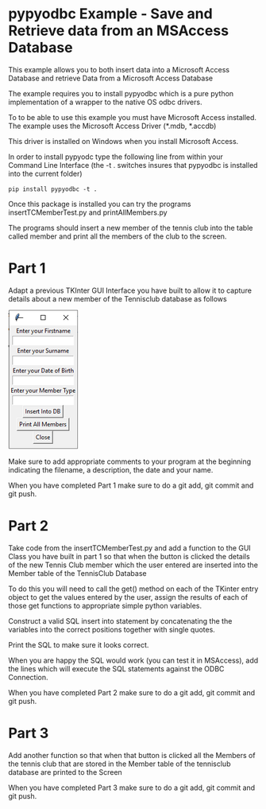 # pypyodbc Example - Save and Retrieve data from an MSAccess Database

This example allows you to both insert data into a Microsoft Access Database and retrieve Data from a Microsoft Access Database

The example requires you to install pypyodbc which is a pure python implementation of a wrapper to the native OS odbc drivers.

To to be able to use this example you must have Microsoft Access installed. The example uses the Microsoft Access Driver (*.mdb, *.accdb) 

This driver is installed on Windows when you install Microsoft Access.

In order to install pypyodc type the following line from within your Command Line Interface
(the -t . switches insures that pypyodbc is installed into the current folder)

```
pip install pypyodbc -t .
```

Once this package is installed you can try the programs insertTCMemberTest.py and printAllMembers.py

The programs should insert a new member of the tennis club into the table called member and print all the members of the club to the screen.

# Part 1

Adapt a previous TKInter GUI Interface you have built to allow it to capture details about a new member of the Tennisclub database as follows

![alt text](TennisGUI.png)

Make sure to add appropriate comments to your program at the beginning indicating the filename, a description, the date and your name.

When you have completed Part 1 make sure to do a git add, git commit and git push.

# Part 2

Take code from the insertTCMemberTest.py and add a function to the GUI Class you have built in part 1 so that when the button is clicked the details of the new Tennis Club member which the user entered are inserted into the Member table of the TennisClub Database

To do this you will need to call the get() method on each of the TKinter entry object to get the values entered by the user, assign the results of each of those get functions to appropriate simple python variables.

Construct a valid SQL insert into statement by concatenating the the variables into the correct positions together with single quotes.

Print the SQL to make sure it looks correct.

When you are happy the SQL would work (you can test it in MSAccess), add the lines which will execute the SQL statements against the ODBC Connection.

When you have completed Part 2 make sure to do a git add, git commit and git push.


# Part 3

Add another function so that when that button is clicked all the Members of the tennis club that are stored in the Member table of the tennisclub database are printed to the Screen

When you have completed Part 3 make sure to do a git add, git commit and git push.

